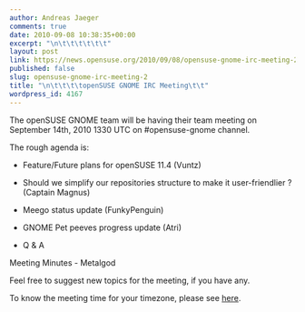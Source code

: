 ```yaml
---
author: Andreas Jaeger
comments: true
date: 2010-09-08 10:38:35+00:00
excerpt: "\n\t\t\t\t\t\t"
layout: post
link: https://news.opensuse.org/2010/09/08/opensuse-gnome-irc-meeting-2/
published: false
slug: opensuse-gnome-irc-meeting-2
title: "\n\t\t\t\topenSUSE GNOME IRC Meeting\t\t"
wordpress_id: 4167
---
```

The openSUSE GNOME team will be having their team meeting on September 14th, 2010 1330 UTC on #opensuse-gnome channel.

The rough agenda is:



	
  * Feature/Future plans for openSUSE 11.4 (Vuntz)

	
  * Should we simplify our repositories structure to make it user-friendlier ? (Captain Magnus)

	
  * Meego status update (FunkyPenguin)

	
  * GNOME Pet peeves progress update (Atri)

	
  * Q & A


Meeting Minutes - Metalgod

Feel free to suggest new topics for the meeting, if you have any.

To know the meeting time for your timezone, please see [here](http://www.timeanddate.com/worldclock/fixedtime.html?day=14&month=9&year=2010&hour=13&min=30&sec=0&p1=0  ).		
